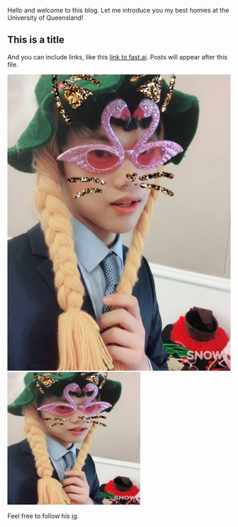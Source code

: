 Hello and welcome to this blog. Let me introduce you my best homies at the University of Queensland!


## This is a title

And you can include links, like this [link to fast.ai](https://www.fast.ai). Posts will appear after this file. 


![Image of ly logo](images/Ly.png)<img src="images/Ly.png" alt="Ly logo" width="300" height="300">


Feel free to follow his [ig](https://www.instagram.com/tirionyy_ee/).

